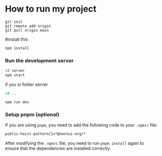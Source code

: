 # How to run my project

```bast
git init
git remote add origin 
git pull origin main
```

#install this


```bash
npm install
```

### Run the development server
```bash
cd server
npm start
```

if you in folder server
```bash
cd ..
```
```bash
npm run dev
```

### Setup pnpm (optional)

If you are using `pnpm`, you need to add the following code to your `.npmrc` file:

```bash
public-hoist-pattern[]=*@nextui-org/*
```

After modifying the `.npmrc` file, you need to run `pnpm install` again to ensure that the dependencies are installed correctly.
